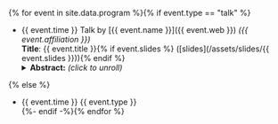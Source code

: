 <!-- Here we do a loop over the data registered in _data/program.yml by using Liquid for Jekyll -->
{% for event in site.data.program %}{% if event.type == "talk" %}
- {{ event.time }} Talk by [{{ event.name }}]({{ event.web }}) *({{ event.affiliation }})*<br/>
  **Title**: {{ event.title }}{% if event.slides %} ([slides](/assets/slides/{{ event.slides }})){% endif %}<br/>
  <details>
  <summary><b>Abstract:</b> <i>(click to unroll)</i></summary>
  <p>{{ event.abstract }}</p>
  </details>
{% else %}
- {{ event.time }} {{ event.type }}<br/>
{%- endif -%}{% endfor %}
